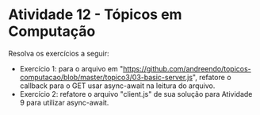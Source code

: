 # Atividade 12 - Tópicos em Computação

Resolva os exercícios a seguir:

 - Exercício 1: para o arquivo em "https://github.com/andreendo/topicos-computacao/blob/master/topico3/03-basic-server.js", refatore o callback para o GET usar async-await na leitura do arquivo.
 - Exercício 2: refatore o arquivo "client.js" de sua solução para Atividade 9 para utilizar async-await.
